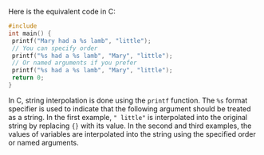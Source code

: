 Here is the equivalent code in C:
```c
#include 
int main() {
 printf("Mary had a %s lamb", "little");
 // You can specify order
 printf("%s had a %s lamb", "Mary", "little");
 // Or named arguments if you prefer
 printf("%s had a %s lamb", "Mary", "little");
 return 0;
}
```
In C, string interpolation is done using the `printf` function. The `%s` format specifier is used to indicate that the following argument should be treated as a string. In the first example, `" little"` is interpolated into the original string by replacing `{}` with its value. In the second and third examples, the values of variables are interpolated into the string using the specified order or named arguments.

